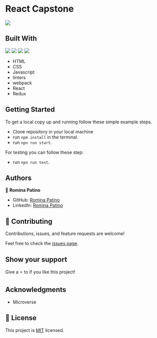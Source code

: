 # React Capstone

![](https://img.shields.io/badge/Microverse-blueviolet)



## Built With
![](https://img.shields.io/badge/-HTML-orange) ![](https://img.shields.io/badge/-CSS-blue) ![](https://img.shields.io/badge/-JavaScript-yellow) ![](https://img.shields.io/badge/-React-cyan)

- HTML
- CSS
- Javascript
- linters
- webpack
- React
- Redux

## Getting Started

To get a local copy up and running follow these simple example steps.

- Clone repository in your local machine
- run `npm install` in the terminal.
- run `npn run start`.

For testing you can follow these step:
- run `npn run test`.

## Authors

👤 **Romina Patino**

- GitHub: [Romina Patino](https://github.com/rominana)
- LinkedIn: [Romina Patino](https://www.linkedin.com/in/romina-patino/)

## 🤝 Contributing

Contributions, issues, and feature requests are welcome!

Feel free to check the [issues page](https://github.com/rominana/react-capstone/issues).

## Show your support

Give a ⭐️ to if you like this project!


## Acknowledgments

- Microverse

## 📝 License

This project is [MIT](https://github.com/fahimy143/bookstroe-react-app/blob/Dev/LICENSE.md) licensed.